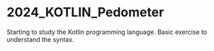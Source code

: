# 2024_KOTLIN_Pedometer
Starting to study the Kotlin programming language. Basic exercise to understand the syntax.
